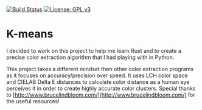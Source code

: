 [![Build Status](https://travis-ci.com/entscheidungsproblem/K-means.svg?branch=master)](https://travis-ci.com/entscheidungsproblem/K-means)
[![License: GPL v3](https://img.shields.io/badge/License-GPL%20v3-blue.svg)](https://www.gnu.org/licenses/gpl-3.0)

# K-means
I decided to work on this project to help me learn Rust and to create a precise color extraction algorithm that I had playing with in Python.

This project takes a different mindset then other color extraction programs as it focuses on accuracy/precision over speed. It uses LCH color space and CIELAB Delta E distances to calculate color distance as a human eye perceives it in order to create highly accurate color clusters. Special thanks to [http://www.brucelindbloom.com/](http://www.brucelindbloom.com/) for the useful resources!
